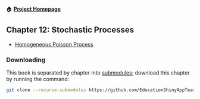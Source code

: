 :house: [**Project Homepage**](https://github.com/EducationShinyAppTeam/BOAST)

## Chapter 12: Stochastic Processes
- [Homogeneous Poisson Process](https://github.com/EducationShinyAppTeam/Homogeneous_Poisson_Process)

### Downloading
This book is separated by chapter into [submodules](https://git-scm.com/book/en/v2/Git-Tools-Submodules); download this chapter by running the command:
```bash
git clone --recurse-submodules https://github.com/EducationShinyAppTeam/12-Stochastic_Processes
```
